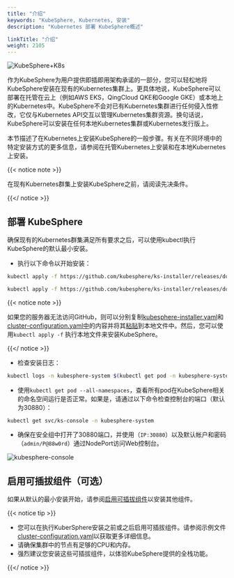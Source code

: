 ```yaml
---
title: "介绍"
keywords: "KubeSphere, Kubernetes, 安装"
description: "Kubernetes 部署 KubeSphere概述"

linkTitle: "介绍"
weight: 2105
---
```


![KubeSphere+K8s](https://pek3b.qingstor.com/kubesphere-docs/png/20191123144507.png)

作为KubeSphere为用户提供即插即用架构承诺的一部分，您可以轻松地将KubeSphere安装在现有的Kubernetes集群上。更具体地说，KubeSphere可以部署在托管在云上（例如AWS EKS，QingCloud QKE和Google GKE）或本地上的Kubernetes中。KubeSphere不会对已有Kubernetes集群进行任何侵入性修改，它仅与Kubernetes API交互以管理Kubernetes集群资源。换句话说，KubeSphere可以安装在任何本地Kubernetes集群或Kubernetes发行版上。

本节描述了在Kubernetes上安装KubeSphere的一般步骤。有关在不同环境中的特定安装方式的更多信息，请参阅在托管Kubernetes上安装和在本地Kubernetes上安装。

{{< notice note >}} 

在现有Kubernetes群集上安装KubeSphere之前，请阅读先决条件。

{{</ notice >}}

## 部署 KubeSphere

确保现有的Kubernetes群集满足所有要求之后，可以使用kubectl执行KubeSphere的默认最小安装。

- 执行以下命令以开始安装：

```bash
kubectl apply -f https://github.com/kubesphere/ks-installer/releases/download/v3.0.0/kubesphere-installer.yaml
```

```bash
kubectl apply -f https://github.com/kubesphere/ks-installer/releases/download/v3.0.0/cluster-configuration.yaml
```

{{< notice note >}} 

如果您的服务器无法访问GitHub，则可以分别复制[kubesphere-installer.yaml](https://github.com/kubesphere/ks-installer/releases/download/v3.0.0/kubesphere-installer.yaml)和[cluster-configuration.yaml中](https://github.com/kubesphere/ks-installer/releases/download/v3.0.0/cluster-configuration.yaml)的内容并将其[粘贴](https://github.com/kubesphere/ks-installer/releases/download/v3.0.0/kubesphere-installer.yaml)到本地文件中。然后，您可以使用`kubectl apply -f` 执行本地文件来安装KubeSphere。

{{</ notice >}}

- 检查安装日志：

```bash
kubectl logs -n kubesphere-system $(kubectl get pod -n kubesphere-system -l app=ks-install -o jsonpath='{.items[0].metadata.name}') -f
```

- 使用`kubectl get pod --all-namespaces`，查看所有pod在KubeSphere相关的命名空间运行是否正常。如果是，请通过以下命令检查控制台的端口（默认为30880）：

```bash
kubectl get svc/ks-console -n kubesphere-system
```

- 确保在安全组中打开了30880端口，并使用（`IP:30880`）以及默认帐户和密码（`admin/P@88w0rd`）通过NodePort访问Web控制台。

![kubesphere-console](/images/docs/zh-cn/installing-on-kubernetes/introduction/login.png)

## 启用可插拔组件（可选）

如果从默认的最小安装开始，请参阅[启用可插拔组件](../../../pluggable-components/)以安装其他组件。

{{< notice tip >}}

- 您可以在执行KuberSphere安装之前或之后启用可插拔组件。请参阅示例文件[cluster-configuration.yaml](https://github.com/kubesphere/ks-installer/blob/master/deploy/cluster-configuration.yaml)以获取更多详细信息。
- 请确保集群中的节点有足够的CPU和内存。
- 强烈建议您安装这些可插拔组件，以体验KubeSphere提供的全栈功能。

{{</ notice >}}


